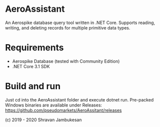 AeroAssistant
=============

An Aerospike database query tool written in .NET Core. Supports reading, writing, and deleting records for multiple primitive data types. 

Requirements
============
* Aerospike Database (tested with Community Edition)
* .NET Core 3.1 SDK

Build and run
=============
Just cd into the AeroAssistant folder and execute dotnet run. Pre-packed Windows binaries are available under Releases: https://github.com/pseudomarkets/AeroAssitant/releases


(c) 2019 - 2020 Shravan Jambukesan
